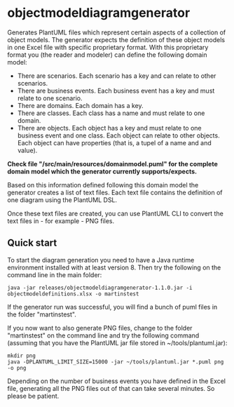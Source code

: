 # objectmodeldiagramgenerator
Generates PlantUML files which represent certain aspects of a collection of object models.
The generator expects the definition of these object models in one Excel file with specific proprietary format.
With this proprietary format you (the reader and modeler) can define the following domain model:
- There are scenarios. Each scenario has a key and can relate to other scenarios.
- There are business events. Each business event has a key and must relate to one scenario.
- There are domains. Each domain has a key.
- There are classes. Each class has a name and must relate to one domain.
- There are objects. Each object has a key and must relate to one business event and one class. Each object can relate to other objects. Each object can have properties (that is, a tupel of a name and and value).

**Check file "/src/main/resources/domainmodel.puml" for the complete domain model which the generator currently supports/expects.**

Based on this information defined following this domain model the generator creates a list of text files.
Each text file contains the definition of one diagram using the PlantUML DSL.

Once these text files are created, you can use PlantUML CLI to convert the text files in - for example - PNG files. 

## Quick start
To start the diagram generation you need to have a Java runtime environment installed with at least version 8.
Then try the following on the command line in the main folder:

```
java -jar releases/objectmodeldiagramgenerator-1.1.0.jar -i objectmodeldefinitions.xlsx -o martinstest
```

If the generator run was successful, you will find a bunch of puml files in the folder "martinstest".

If you now want to also generate PNG files, change to the folder "martinstest" on the command line and try the following command (assuming that you have the PlantUML jar file stored in ~/tools/plantuml.jar):

```
mkdir png
java -DPLANTUML_LIMIT_SIZE=15000 -jar ~/tools/plantuml.jar *.puml png -o png
```

Depending on the number of business events you have defined in the Excel file, generating all the PNG files out of that can take several minutes.
So please be patient.
